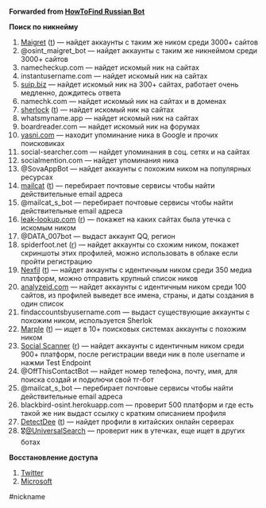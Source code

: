 **Forwarded from [HowToFind Russian Bot](https://t.me/HowToFindRU_Robot)**

**Поиск по никнейму**

1. [Maigret](https://github.com/soxoj/maigret) ([t](https://telegra.ph/Bukvy-v-skobkah-10-13)) — найдет аккаунты с таким же ником среди 3000+ сайтов
2. @osint_maigret_bot — найдет аккаунты с таким же никнеймом среди 3000+ сайтов
3. namecheckup.com — найдет искомый ник на сайтах
4. instantusername.com — найдет искомый ник на сайтах
5. [suip.biz](https://suip.biz/ru/?act=sherlock) — найдет искомый ник на 300+ сайтах, работает очень медленно, дождитесь ответа
6. namechk.com — найдет искомый ник на сайтах и в доменах
7. [sherlock](http://github.com/sherlock-project/sherlock) ([t](https://telegra.ph/Bukvy-v-skobkah-10-13)) — найдет искомый ник на сайтах
8. whatsmyname.app — найдет искомый ник на сайтах
9. boardreader.com — найдет искомый ник на форумах
10. [yasni.com](http://www.yasni.com/) — находит упоминание ника в Google и прочих поисковиках
11. social-searcher.com — найдет упоминания в соц. сетях и на сайтах
12. socialmention.com — найдет упоминания ника
13. @SovaAppBot — найдет аккаунты с похожим ником на популярных ресурсах
14. [mailcat](https://github.com/sharsil/mailcat) ([t](https://telegra.ph/Bukvy-v-skobkah-10-13)) — перебирает почтовые сервисы чтобы найти действительные email адреса
15. @mailcat_s_bot — перебирает почтовые сервисы чтобы найти действительные email адреса
16. [leak-lookup.com](https://leak-lookup.com/search) ([r](https://telegra.ph/Bukvy-v-skobkah-10-13)) — покажет на каких сайтах была утечка с искомым ником
17. @DATA_007bot — выдаст аккаунт QQ, регион
18. spiderfoot.net ([r](https://telegra.ph/Bukvy-v-skobkah-10-13)) — найдет аккаунты со схожим ником, покажет скриншоты этих профилей, можно использовать в облаке если пройти регистрацию
19. [Nexfil](https://github.com/thewhiteh4t/nexfil) ([t](https://telegra.ph/Bukvy-v-skobkah-10-13)) — найдет аккаунты с идентичным ником среди 350 медиа платформ, можно отправить крупный список ников
20. [analyzeid.com](http://analyzeid.com/username/) — найдет аккаунты с идентичным ником среди 100 сайтов, из профилей выведет все имена, страны, и даты создания в один список
21. findaccountsbyusername.com — выдаст существующие аккаунты с похожим ником, используется Sherlok
22. [Marple](https://github.com/soxoj/marple) ([t](https://telegra.ph/Bukvy-v-skobkah-10-13)) — ищет в 10+ поисковых системах аккаунты с похожим ником 
23. [Social Scanner](https://rapidapi.com/hailbytes-hailbytes-default/api/social-scanner/) ([r](https://telegra.ph/Bukvy-v-skobkah-10-13)) — найдет аккаунты с идентичным ником среди 900+ платформ, после регистрации введи ник в поле username и нажми Test Endpoint
24. @OffThisContactBot — найдет номер телефона, почту, имя, для поиска создай и подключи свой тг-бот
25. @mailcat_s_bot — перебирает почтовые сервисы чтобы найти действительные email адреса
26. blackbird-osint.herokuapp.com — проверит 500 платформ и где есть такой же ник выдаст ссылку с кратким описанием профиля
27. [DetectDee](https://github.com/piaolin/DetectDee/) ([t](https://telegra.ph/Bukvy-v-skobkah-10-13)) — найдет профили в китайских онлайн серверах
28. 🎖[@UniversalSearch](http://t.me/UniversalSearchSuperBot) — проверит ник в утечках, еще ищет в других ботах


**Восстановление доступа**

1. [Twitter](https://twitter.com/account/begin_password_reset)
2. [Microsoft](https://account.live.com/acsr)

#nickname